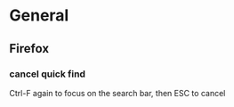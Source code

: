# General

## Firefox

### cancel quick find

Ctrl-F again to focus on the search bar, then ESC to cancel

